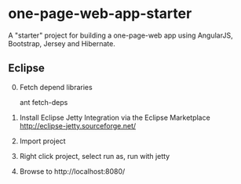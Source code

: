 one-page-web-app-starter
========================

A "starter" project for building a one-page-web app using AngularJS, Bootstrap, Jersey and Hibernate.


## Eclipse 
0. Fetch depend libraries

   ant fetch-deps

1. Install Eclipse Jetty Integration via the Eclipse Marketplace http://eclipse-jetty.sourceforge.net/

2. Import project

3. Right click project, select run as, run with jetty

4. Browse to http://localhost:8080/

